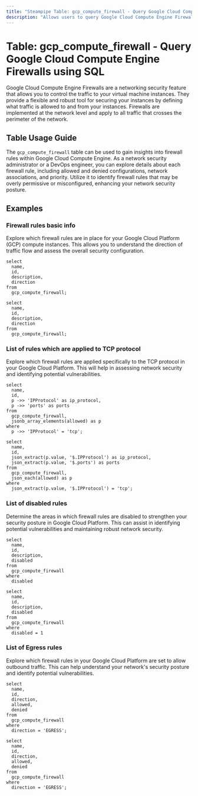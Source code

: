 ```yaml
---
title: "Steampipe Table: gcp_compute_firewall - Query Google Cloud Compute Engine Firewalls using SQL"
description: "Allows users to query Google Cloud Compute Engine Firewalls, providing insights into firewall rules and their configurations."
---
```


# Table: gcp_compute_firewall - Query Google Cloud Compute Engine Firewalls using SQL

Google Cloud Compute Engine Firewalls are a networking security feature that allows you to control the traffic to your virtual machine instances. They provide a flexible and robust tool for securing your instances by defining what traffic is allowed to and from your instances. Firewalls are implemented at the network level and apply to all traffic that crosses the perimeter of the network.

## Table Usage Guide

The `gcp_compute_firewall` table can be used to gain insights into firewall rules within Google Cloud Compute Engine. As a network security administrator or a DevOps engineer, you can explore details about each firewall rule, including allowed and denied configurations, network associations, and priority. Utilize it to identify firewall rules that may be overly permissive or misconfigured, enhancing your network security posture.

## Examples

### Firewall rules basic info
Explore which firewall rules are in place for your Google Cloud Platform (GCP) compute instances. This allows you to understand the direction of traffic flow and assess the overall security configuration.

```sql+postgres
select
  name,
  id,
  description,
  direction
from
  gcp_compute_firewall;
```

```sql+sqlite
select
  name,
  id,
  description,
  direction
from
  gcp_compute_firewall;
```


### List of rules which are applied to TCP protocol
Explore which firewall rules are applied specifically to the TCP protocol in your Google Cloud Platform. This will help in assessing network security and identifying potential vulnerabilities.

```sql+postgres
select
  name,
  id,
  p ->> 'IPProtocol' as ip_protocol,
  p ->> 'ports' as ports
from
  gcp_compute_firewall,
  jsonb_array_elements(allowed) as p
where
  p ->> 'IPProtocol' = 'tcp';
```

```sql+sqlite
select
  name,
  id,
  json_extract(p.value, '$.IPProtocol') as ip_protocol,
  json_extract(p.value, '$.ports') as ports
from
  gcp_compute_firewall,
  json_each(allowed) as p
where
  json_extract(p.value, '$.IPProtocol') = 'tcp';
```


### List of disabled rules
Determine the areas in which firewall rules are disabled to strengthen your security posture in Google Cloud Platform. This can assist in identifying potential vulnerabilities and maintaining robust network security.

```sql+postgres
select
  name,
  id,
  description,
  disabled
from
  gcp_compute_firewall
where
  disabled
```

```sql+sqlite
select
  name,
  id,
  description,
  disabled
from
  gcp_compute_firewall
where
  disabled = 1
```


### List of Egress rules
Explore which firewall rules in your Google Cloud Platform are set to allow outbound traffic. This can help understand your network's security posture and identify potential vulnerabilities.

```sql+postgres
select
  name,
  id,
  direction,
  allowed,
  denied
from
  gcp_compute_firewall
where
  direction = 'EGRESS';
```

```sql+sqlite
select
  name,
  id,
  direction,
  allowed,
  denied
from
  gcp_compute_firewall
where
  direction = 'EGRESS';
```
